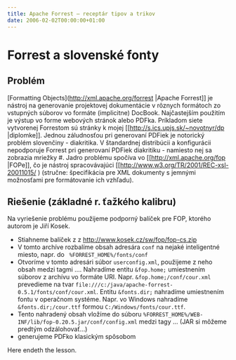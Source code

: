 ```yaml
---
title: Apache Forrest – receptár tipov a trikov
date: 2006-02-02T00:00:00+01:00
---
```




# Forrest a slovenské fonty

## Problém
[Formatting Objects](http://xml.apache.org/forrest |Apache Forrest]] je nástroj na generovanie projektovej dokumentácie v rôznych formátoch zo vstupných súborov vo formáte (implicitne) DocBook. Najčastejším použitím je výstup vo forme webových stránok alebo PDFka. Príkladom siete vytvorenej Forrestom sú stránky k mojej [[http://s.ics.upjs.sk/~novotnyr/dp |diplomke]]. Jednou záludnosťou pri generovaní PDFiek je notorický problém slovenčiny - diakritika. V štandardnej distribúcii a konfigurácii nepodporuje Forrest pri generovaní PDFiek diakritiku - namiesto nej sa zobrazia mriežky #. Jadro problému spočíva vo [[http://xml.apache.org/fop |FOPe]], čo je nástroj spracovávajúci [[http://www.w3.org/TR/2001/REC-xsl-20011015/ ) (stručne: špecifikácia pre XML dokumenty s jemnými možnosťami pre formátovanie ich vzhľadu). 

## Riešenie (základné r. ťažkého kalibru)
Na vyriešenie problému použijeme podporný balíček pre FOP, ktorého autorom je Jiří Kosek. 

* Stiahneme balíček z z http://www.kosek.cz/sw/fop/fop-cs.zip
* V tomto archíve rozbalíme obsah adresára `conf` na nejaké inteligentné miesto, napr. do ` %FORREST_HOME%/fonts/conf`
* Otvoríme v tomto adresári súbor `userconfig.xml`, použijeme z neho obsah medzi tagmi <fonts>...</fonts>. Nahradíme entitu `&fop.home;` umiestnením súborov z archívu vo formáte URI. Napr. `&fop.home;/conf/cour.xml` prevedieme na tvar `file:///c:/java/apache-forrest-0.5.1/fonts/conf/cour.xml`. Entitu `&fonts.dir;` nahradíme umiestnením fontu v operačnom systéme. Napr. vo Windows nahradíme `&fonts.dir;/cour.ttf` formou `C:/Windows/fonts/cour.ttf`.
* Tento nahradený obsah vložíme do súboru `%FORREST_HOME%/WEB-INF/lib/fop-0.20.5.jar/conf/config.xml` medzi tagy <fonts>...</fonts> (JAR si môžeme predtým odzálohovať...)
* generujeme PDFko klasickým spôsobom

Here endeth the lesson.
